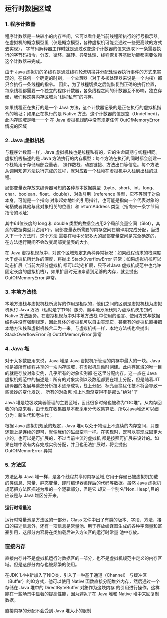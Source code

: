 ## 运行时数据区域

### 1. 程序计数器

程序计数器是一块较小的内存空间，它可以看作是当前线程所执行的行号指示器。在虚拟机的概念模型里（仅是概念模型，各种虚拟机可能会通过一些更高效的方式去实现），
字节码解释器工作时就是通过改变这个计数器的值来选取下一条需要执行的字节码指令，分支、循环、跳转、异常处理、线程恢复等基础功能都需要依赖这个计数器来完成。

由于 Java 虚拟机的多线程是通过线程轮流切换并分配处理器执行事件的方式来实现的，在任何一个确定的时刻，一个处理器（对于多核处理器来说是一个内核）都只会执行一条线程的指令。
因此，为了线程切换之后能恢复到正确的执行位置，每条线程都需要一个独立的程序计数器，各条线程之间的计数器互不影响，独立存储，我们称这类内存区域为"线程私有"的内存。

如果线程正在执行的是一个 Java 方法，这个计数器记录的是正在执行的虚拟机指令的地址；如果正在执行的是 Native 方法，这个计数器的值是空（Undefined）。此内存区域是唯一一个
在 Java 虚拟机规范中没有规定任何 OutOfMemoryError 情况的区域


### 2. Java 虚拟机栈

与程序计数器一样，Java 虚拟机栈也是线程私有的，它的生命周期与线程相同。虚拟机栈描述的是 Java 方法执行的内存模型：每个方法在执行的同时都会创建一个栈帧用于存储局部变量表、
操作数栈、动态链接、方法出口等信息。每个方法从调用知道方法执行完成的过程，就对应着一个栈帧在虚拟机中入栈到出栈的过程。

局部变量表存放来编译器可知的各种基本数据类型（byte、short、int、long、char、boolean、float、double）、对象引用（reference 类型，它不等同于对象本身，可能是一个指向
对象起始地址的引用指针，也可能是指向一个代表对象的句柄或者其他与此对象相关的位置）和 returnAddress 类型（指向来一条字节码指令的地址）

其中64位长度的 long 和 double 类型的数据会占用2个局部变量空间（Slot），其余的数据类型只占用1个。局部变量表所需要的内存空间在编译期完成分配，当进入下一个方法时，这个方法
需要在帧中分配多大的局部变量空间是完全确定的，在方法运行期间不会改变局部变量表的大小。

在 Java 虚拟机规范中，对这个区域规定来两种异常状况：如果线程请求的栈深度大于虚拟机所允许的深度，将抛出 StackOverflowError 异常；如果虚拟机栈可以动态扩展（当前大部分虚拟机
都可以动态扩展，只不过Java 虚拟机规范中也允许固定长度的虚拟机栈），如果扩展时无法申请到足够的内存，就会抛出 OutOfMemoryError 异常。

### 3. 本地方法栈

本地方法栈与虚拟机栈所发挥的作用是相似的，他们之间的区别是虚拟机栈为虚拟机执行 Java 方法（也就是字节码）服务，而本地方法栈则为虚拟机使用到的 Native 方法服务。在虚拟机规范中对本地方法栈
中使用的语言、使用方式与数据结构并没有强制规定，因此具体的虚拟机可以自由实现它，甚至有的虚拟机直接把本地方法栈和虚拟机栈合二为一来。与虚拟机栈一样，本地方法栈也会抛出 StackOverflowError 
和 OutOfMemoryError 异常

### 4. Java 堆
对于大多数应用来说，Java 堆是 Java 虚拟机所管理的内存中最大的一块。Java 堆是被所有线程共享的一块内存区域，在虚拟机启动时创建。此内存区域的唯一目的就是存放对象实例，几乎所有的对象实例都
在这里分配内存。这一点在 Java 虚拟机规范中的描述是：所有的对象实例以及数组都要在堆上分配，但是随着JIT编译器的发展与逃逸分析技术逐渐成功，栈上分配、标亮替换优化技术将会导致一些微妙的变化发送，
所有的对象崽 堆上也渐渐变得不是那么"绝对"了

Java 堆是垃圾收集器管理的主要区域，因此很多时候也被称为"GC堆"。从内存回收的角度来看，由于现在收集器基本都采用分代收集算法，所以Java堆还可以细分为：新生代和老生代；

根据 Java 虚拟机规范的规定，Java 堆可以处于物理上不连续的内存空间，只要逻辑上是连续的即可，就像我们的磁盘空间一样。在实现时，既可以实现成固定大小的，也可以是可扩展的，不过当前主流的虚拟机
都是按照可扩展来设计的。如果在堆中没有内存完成实例分配，并且也无法扩展时，将会抛出OutOfMemorError 异常

### 5. 方法区
方法区与 Java 堆一样，是各个线程共享的内存区域,它用于存储已被虚拟机加载的类信息、常量、静态变量、即时编译器编译后的代码等数据。虽然 Java 虚拟机规范把方法区描述为堆的一个逻辑部分，但是它
却又一个别名"Non_Heap",目的应该是与 Java 堆区分开来。

#### 运行时常量池
运行时常量池是方法区的一部分，Class 文件中出了有类的版本、字段、方法、接口的描述信息外，还有一项信息是常量池，用于存放编译器生成的各种字面量和富豪引用，这部分内容将在类加载后进入方法区的运行时常量
池中存放。

### 直接内存

直接内存并不是虚拟机运行时数据区的一部分，也不是虚拟机规范中定义的内存区域。但是这部分内存也被频繁的使用。

在JDK 1.4中新加入了NIO类，引入了一种基于通道（Channel） 与缓冲区（Buffer）的IO方式，他可以使用 Native 函数直接分配堆外内存，然后通过一个存储在 Java 堆中的 DirectByteBuffer 对象作为这块内存
的引用进行操作。这样能在一些场景中显著的提高性能，因为避免了在 Java 堆和 Native 堆中来回复制数据。

直接内存的分配不会受到 Java 堆大小的限制 